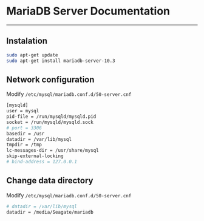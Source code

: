 # MariaDB Server Documentation

---

## Instalation

```sh
sudo apt-get update
sudo apt-get install mariadb-server-10.3
```

## Network configuration

Modify
`/etc/mysql/mariadb.conf.d/50-server.cnf`

```sh
[mysqld]
user = mysql
pid-file = /run/mysqld/mysqld.pid
socket = /run/mysqld/mysqld.sock
# port = 3306
basedir = /usr
datadir = /var/lib/mysql
tmpdir = /tmp
lc-messages-dir = /usr/share/mysql
skip-external-locking
# bind-address = 127.0.0.1
```

## Change data directory

Modify
`/etc/mysql/mariadb.conf.d/50-server.cnf`

```sh
# datadir = /var/lib/mysql
datadir = /media/Seagate/mariadb
```
